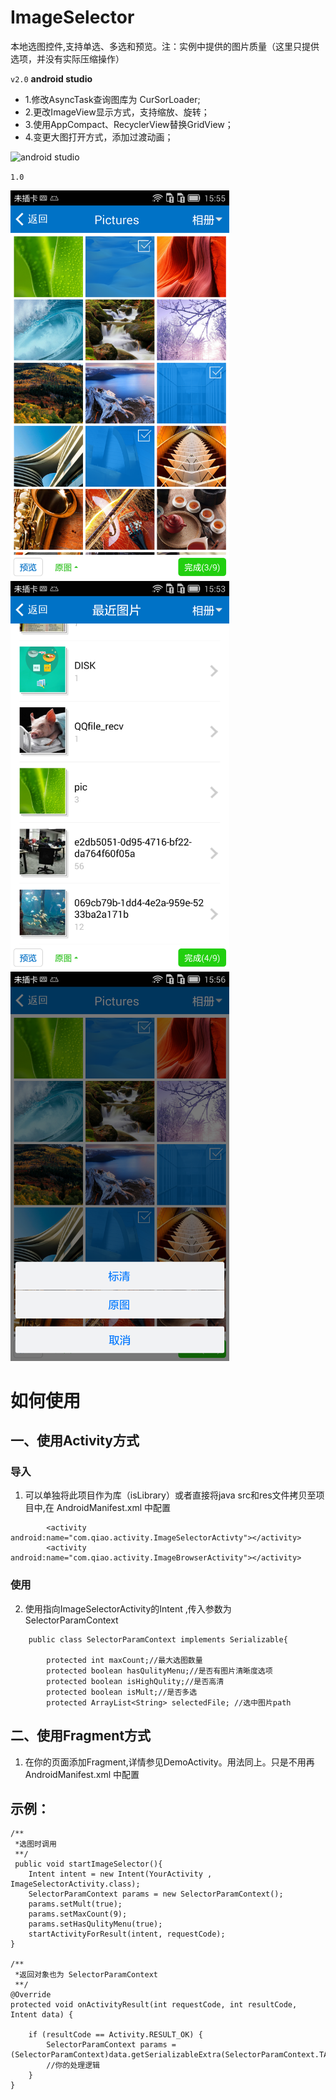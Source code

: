 # ImageSelector
 本地选图控件,支持单选、多选和预览。注：实例中提供的图片质量（这里只提供选项，并没有实际压缩操作）
 
 ``v2.0`` **android studio**
- 1.修改AsyncTask查询图库为 CurSorLoader;
- 2.更改ImageView显示方式，支持缩放、旋转；
- 3.使用AppCompact、RecyclerView替换GridView；
- 4.变更大图打开方式，添加过渡动画；

 ![android studio](https://raw.githubusercontent.com/Qiaoidea/ImageSelector/master/screenShot/ImageDemo.gif)
 
 ``1.0``

<p>
   <img src="https://raw.githubusercontent.com/Qiaoidea/ImageSelector/master/screenShot/device-1.png" width="350" alt="Screenshot"/>
     
   <img src="https://raw.githubusercontent.com/Qiaoidea/ImageSelector/master/screenShot/device-2.png" width="350" alt="Screenshot"/>
     
   <img src="https://raw.githubusercontent.com/Qiaoidea/ImageSelector/master/screenShot/device-3.png" width="350" alt="Screenshot"/>
</p>

# 如何使用
## 一、使用Activity方式
### 导入
1. 可以单独将此项目作为库（isLibrary）或者直接将java src和res文件拷贝至项目中,在 AndroidManifest.xml 中配置

```
        <activity android:name="com.qiao.activity.ImageSelectorActivty"></activity>
        <activity android:name="com.qiao.activity.ImageBrowserActivity"></activity>
```

### 使用
2. 使用指向ImageSelectorActivity的Intent ,传入参数为 SelectorParamContext

```
	public class SelectorParamContext implements Serializable{
	
		protected int maxCount;//最大选图数量
		protected boolean hasQulityMenu;//是否有图片清晰度选项
		protected boolean isHighQulity;//是否高清 
		protected boolean isMult;//是否多选
		protected ArrayList<String> selectedFile; //选中图片path
```

## 二、使用Fragment方式
1. 在你的页面添加Fragment,详情参见DemoActivity。用法同上。只是不用再AndroidManifest.xml 中配置


## 示例：

```
/**
 *选图时调用
 **/
 public void startImageSelector(){
	Intent intent = new Intent(YourActivity , ImageSelectorActivity.class);
	SelectorParamContext params = new SelectorParamContext();
	params.setMult(true);
	params.setMaxCount(9);
	params.setHasQulityMenu(true);
	startActivityForResult(intent, requestCode);
}

/**
 *返回对象也为 SelectorParamContext
 **/
@Override
protected void onActivityResult(int requestCode, int resultCode, Intent data) {

	if (resultCode == Activity.RESULT_OK) {
		SelectorParamContext params = (SelectorParamContext)data.getSerializableExtra(SelectorParamContext.TAG_SELECTOR);
		//你的处理逻辑
	}
}
```
